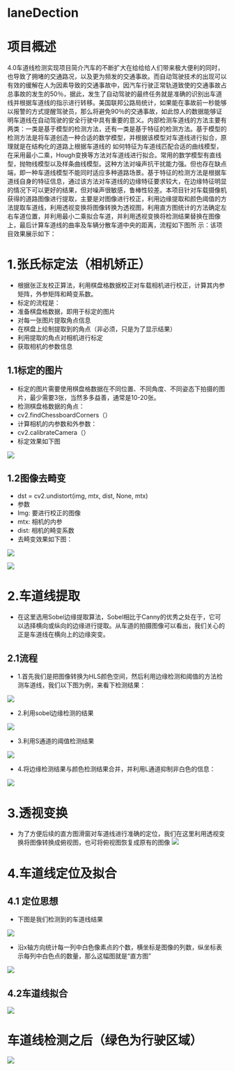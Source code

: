 # laneDection

# 项目概述
4.0车道线检测实现项目简介汽车的不断扩大在给给给人们带来极大便利的同时，也导致了拥堵的交通路况，以及更为频发的交通事故。而自动驾驶技术的出现可以有效的缓解在人为因素导致的交通事故中，因汽车行驶正常轨道致使的交通事故占总事故的发生的50％，据此，发生了自动驾驶的最终任务就是准确的识别出车道线并根据车道线的指示进行转移。美国联邦公路局统计，如果能在事故前一秒能够以报警的方式提醒驾驶员，那么将避免90％的交通事故，如此惊人的数据能够证明车道线在自动驾驶的安全行驶中具有重要的意义。内部检测车道线的方法主要有两类：一类是基于模型的检测方法，还有一类是基于特征的检测方法。基于模型的检测方法是将车道创造一种合适的数学模型，并根据该模型对车道线进行拟合，原理就是在结构化的道路上根据车道线的 如何特征为车道线匹配合适的曲线模型，在采用最小二乘，Hough变换等方法对车道线进行拟合。常用的数学模型有直线型，抛物线模型以及样条曲线模型。这种方法对噪声抗干扰能力强。但也存在缺点端，即一种车道线模型不能同时适应多种道路场景。基于特征的检测方法是根据车道线自身的特征信息，通过该方法对车道线的边缘特征要求较大，在边缘特征明显的情况下可以更好的结果，但对噪声很敏感，鲁棒性较差。本项目针对车载摄像机获得的道路图像进行提取，主要是对图像进行校正，利用边缘提取和颜色阈值的方法提取车道线，利用透视变换将图像转换为透视图，利用直方图统计的方法确定左右车道位置，并利用最小二乘拟合车道，并利用透视变换将检测结果替换在图像上，最后计算车道线的曲率及车辆分散车道中央的距离，流程如下图所 示：该项目效果展示如下：
# 1.张氏标定法（相机矫正）
* 根据张正友校正算法，利用棋盘格数据校正对车载相机进行校正，计算其内参矩阵，外参矩阵和畸变系数。
* 标定的流程是：
* 准备棋盘格数据，即用于标定的图片
* 对每一张图片提取角点信息
* 在棋盘上绘制提取到的角点（非必须，只是为了显示结果）
* 利用提取的角点对相机进行标定 
* 获取相机的参数信息
## 1.1标定的图片
* 标定的图片需要使用棋盘格数据在不同位置、不同角度、不同姿态下拍摄的图片，最少需要3张，当然多多益善，通常是10-20张。
* 检测棋盘格数据的角点：
* cv2.findChessboardCorners（）
* 计算相机的内参数和外参数：
* cv2.calibrateCamera（）
* 标定效果如下图

![](plt/corners.png)

## 1.2图像去畸变
* dst = cv2.undistort(img, mtx, dist, None, mtx)
* 参数
* Img: 要进行校正的图像
* mtx: 相机的内参
* dist: 相机的畸变系数
* 去畸变效果如下图：

![](plt/dst3.png)

![](plt/dst.png)

# 2.车道线提取
* 在这里选用Sobel边缘提取算法，Sobel相比于Canny的优秀之处在于，它可以选择横向或纵向的边缘进行提取。从车道的拍摄图像可以看出，我们关心的正是车道线在横向上的边缘突变。
## 2.1流程
* 1.首先我们是把图像转换为HLS颜色空间，然后利用边缘检测和阈值的方法检测车道线，我们以下图为例，来看下检测结果：

![](sobel/sobel1.png)
* 2.利用sobel边缘检测的结果

![](sobel/sobel2.png)
* 3.利用S通道的阈值检测结果

![](sobel/sobel3.png)
* 4.将边缘检测结果与颜色检测结果合并，并利用L通道抑制非白色的信息：

![](sobel/sobel4.png)

# 3.透视变换
* 为了方便后续的直方图滑窗对车道线进行准确的定位，我们在这里利用透视变换将图像转换成俯视图，也可将俯视图恢复成原有的图像
![](plt/transform_img.png)

# 4.车道线定位及拟合
## 4.1 定位思想
* 下图是我们检测到的车道线结果

![](plt/binary_warped.png)
* 沿x轴方向统计每一列中白色像素点的个数，横坐标是图像的列数，纵坐标表示每列中白色点的数量，那么这幅图就是“直方图”

![](plt/binary_warped1.png)

## 4.2车道线拟合

![](plt/binary_warped2.png)

# 车道线检测之后（绿色为行驶区域）
![](Image.png)
